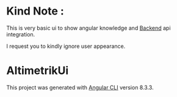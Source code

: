 # Kind Note : 

This is very basic ui to show angular knowledge and [Backend](https://github.com/bhavin9695/spring-boot-multitenant-architecture) api integration.

I request you to kindly ignore user appearance.

# AltimetrikUi

This project was generated with [Angular CLI](https://github.com/angular/angular-cli) version 8.3.3.
